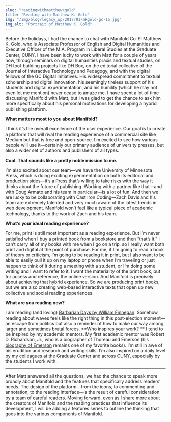 ```yaml
---
slug: "readingwithmatthewkgold"
title: "Reading with Matthew K. Gold"
img: "/img/blog/legacy_wp/2017/01/mkgold-gc-15.jpg"
img_alt: "Portrait of Matthew K. Gold"
---
```


Before the holidays, I had the chance to chat with Manifold Co-PI Matthew K. Gold, who is Associate Professor of English and Digital Humanities and Executive Officer of the M.A. Program in Liberal Studies at the Graduate Center, CUNY. I have been lucky to work with Matt for a couple of years now, through seminars on digital humanities praxis and textual studies, on DH tool-building projects like DH Box, on the editorial collective of the Journal of Interactive Technology and Pedagogy, and with the digital fellows of the GC Digital Initiatives. His widespread commitment to textual scholarship and digital innovation, his seemingly tireless support of his students and digital experimentation, and his humility (which he may not even let me mention) never cease to amaze me. I have spent a lot of time discussing Manifold with Matt, but I was glad to get the chance to ask him more specifically about his personal motivations for developing a hybrid publishing platform.

<!--truncate-->

**What matters most to you about Manifold?**  

I think it’s the overall excellence of the user experience. Our goal is to create a platform that will rival the reading experience of a commercial site like Medium but that is free and open-source. I’m excited to see how various people will use it—certainly our primary audience of university presses, but also a wider set of authors and publishers of all types.

**Cool. That sounds like a pretty noble mission to me.**

I’m also excited about our team—we have the University of Minnesota Press, which is doing exciting experimentation on both its editorial and production sides—it’s a Press that’s willing to take risks with the way it thinks about the future of publishing. Working with a partner like that—and with Doug Armato and his team in particular—is a lot of fun. And then we are lucky to be collaborating with Cast Iron Coding—Zach Davis and his team are extremely talented and very much aware of the latest trends in web development. Manifold won’t feel like a typical piece of academic technology, thanks to the work of Zach and his team.

**What’s your ideal reading experience?**

For me, print is still most important as a reading experience. But I’m never satisfied when I buy a printed book from a bookstore and then “that’s it.” I can’t carry all of my books with me when I go on a trip, so I really want both print and digital at the point of purchase. For me, if I’m going to read a book of theory or criticism, I’m going to be reading it in print, but I also want to be able to easily pull it up on my laptop or phone when I’m traveling or just happen to think of it during a meeting with a student, or I’m doing some writing and I want to refer to it. I want the materiality of the print book, but for access and reference, the online version. And Manifold is precisely about achieving that hybrid experience. So we are producing print books, but we are also creating web-based interactive texts that open up new collective and social reading experiences.

**What are you reading now?**

I am reading (and loving) [Barbarian Days by William Finnegan](http://www.nytimes.com/2015/07/19/books/review/barbarian-days-a-surfing-life-by-william-finnegan.html?_r=0). Somehow, reading about waves feels like the right thing in this post-election moment—an escape from politics but also a reminder of how to make our way among larger and sometimes brutal forces. **Who inspires your work? ** I tend to be inspired by my academic mentors. My first academic mentor was Robert D. Richardson, Jr., who is a biographer of Thoreau and Emerson (his [biography of Emerson](http://www.robertdrichardson.com/books/emerson-the-mind-on-fire/) remains one of my favorite books). I’m still in awe of his erudition and research and writing skills. I’m also inspired on a daily level by my colleagues at the Graduate Center and across CUNY, especially by the students I work with.

***

After Matt answered all the questions, we had the chance to speak more broadly about Manifold and the features that specifically address readers’ needs. The design of the platform—from the icons, to commenting and annotation, to the reading interface—is the result of careful consideration by a team of careful readers. Moving forward, even as I share more about the creators of Manifold and the reading practices that influence its development, I will be adding a features series to outline the thinking that goes into the various components of Manifold.